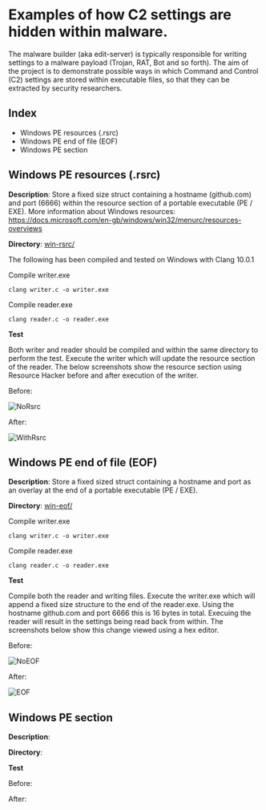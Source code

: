 # Examples of how C2 settings are hidden within malware.

The malware builder (aka edit-server) is typically responsible for writing settings to a malware payload (Trojan, RAT, Bot and so forth).
The aim of the project is to demonstrate possible ways in which Command and Control (C2) settings are stored within executable files, so that they can be extracted by security researchers. 

## Index
- Windows PE resources (.rsrc)
- Windows PE end of file (EOF)
- Windows PE section


## Windows PE resources (.rsrc)

**Description**: Store a fixed size struct containing a hostname (github.com) and port (6666) within the resource section of a portable executable (PE / EXE).
More information about Windows resources: https://docs.microsoft.com/en-gb/windows/win32/menurc/resources-overviews

**Directory**: [win-rsrc/](https://github.com/MaybeNotABob/edit-server/tree/main/win-rsrc)
  
The following has been compiled and tested on Windows with Clang 10.0.1

Compile writer.exe

``` clang writer.c -o writer.exe ```

Compile reader.exe

``` clang reader.c -o reader.exe ```

**Test**

Both writer and reader should be compiled and within the same directory to perform the test.
Execute the writer which will update the resource section of the reader. The below screenshots show the resource section using Resource Hacker before and after execution of the writer.

Before:

![NoRsrc](https://github.com/MaybeNotABob/edit-server/blob/main/win-rsrc/01-reader-exe%20before%20executing%20writer-exe.png)

After:

![WithRsrc](https://github.com/MaybeNotABob/edit-server/blob/main/win-rsrc/02-reader-exe%20after%20executing%20writer-exe.png) 



## Windows PE end of file (EOF)
**Description**: Store a fixed sized struct containing a hostname and port as an overlay at the end of a portable executable (PE / EXE).

**Directory**:  [win-eof/](https://github.com/MaybeNotABob/edit-server/tree/main/win-eof)

Compile writer.exe

``` clang writer.c -o writer.exe ```

Compile reader.exe

``` clang reader.c -o reader.exe ```

**Test**

Compile both the reader and writing files. Execute the writer.exe which will append a fixed size structure to the end of the reader.exe. Using the hostname github.com and port 6666 this is 16 bytes in total. Execuing the reader will result in the settings being read back from within. The screenshots below show this change viewed using a hex editor.

Before:

![NoEOF](https://github.com/MaybeNotABob/edit-server/blob/main/win-eof/01-reader-exe%20before%20executing%20EOF%20writer.png)

After:

![EOF](https://github.com/MaybeNotABob/edit-server/blob/main/win-eof/02-reader-exe%20after%20executing%20EOF%20writer.png)


## Windows PE section

**Description**:

**Directory**:

**Test**

Before:

After:

